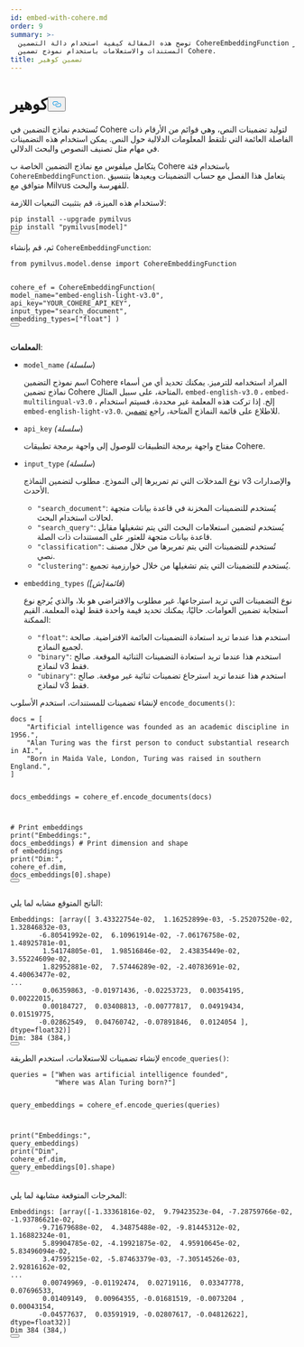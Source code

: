 ```yaml
---
id: embed-with-cohere.md
order: 9
summary: >-
  توضح هذه المقالة كيفية استخدام دالة التضمين CohereEmbeddingFunction لترميز
  المستندات والاستعلامات باستخدام نموذج تضمين Cohere.
title: تضمين كوهير
---
```

<h1 id="Cohere" class="common-anchor-header">كوهير<button data-href="#Cohere" class="anchor-icon" translate="no">
      <svg translate="no"
        aria-hidden="true"
        focusable="false"
        height="20"
        version="1.1"
        viewBox="0 0 16 16"
        width="16"
      >
        <path
          fill="#0092E4"
          fill-rule="evenodd"
          d="M4 9h1v1H4c-1.5 0-3-1.69-3-3.5S2.55 3 4 3h4c1.45 0 3 1.69 3 3.5 0 1.41-.91 2.72-2 3.25V8.59c.58-.45 1-1.27 1-2.09C10 5.22 8.98 4 8 4H4c-.98 0-2 1.22-2 2.5S3 9 4 9zm9-3h-1v1h1c1 0 2 1.22 2 2.5S13.98 12 13 12H9c-.98 0-2-1.22-2-2.5 0-.83.42-1.64 1-2.09V6.25c-1.09.53-2 1.84-2 3.25C6 11.31 7.55 13 9 13h4c1.45 0 3-1.69 3-3.5S14.5 6 13 6z"
        ></path>
      </svg>
    </button></h1><p>تُستخدم نماذج التضمين في Cohere لتوليد تضمينات النص، وهي قوائم من الأرقام ذات الفاصلة العائمة التي تلتقط المعلومات الدلالية حول النص. يمكن استخدام هذه التضمينات في مهام مثل تصنيف النصوص والبحث الدلالي.</p>
<p>يتكامل ميلفوس مع نماذج التضمين الخاصة ب Cohere باستخدام فئة <code translate="no">CohereEmbeddingFunction</code>. يتعامل هذا الفصل مع حساب التضمينات ويعيدها بتنسيق متوافق مع Milvus للفهرسة والبحث.</p>
<p>لاستخدام هذه الميزة، قم بتثبيت التبعيات اللازمة:</p>
<pre><code translate="no" class="language-bash">pip install --upgrade pymilvus
pip install <span class="hljs-string">&quot;pymilvus[model]&quot;</span>
<button class="copy-code-btn"></button></code></pre>
<p>ثم، قم بإنشاء <code translate="no">CohereEmbeddingFunction</code>:</p>
<pre><code translate="no" class="language-python"><span class="hljs-keyword">from</span> pymilvus.model.dense <span class="hljs-keyword">import</span> CohereEmbeddingFunction

cohere_ef = CohereEmbeddingFunction(
    model_name=<span class="hljs-string">&quot;embed-english-light-v3.0&quot;</span>,
    api_key=<span class="hljs-string">&quot;YOUR_COHERE_API_KEY&quot;</span>,
    input_type=<span class="hljs-string">&quot;search_document&quot;</span>,
    embedding_types=[<span class="hljs-string">&quot;float&quot;</span>]
)
<button class="copy-code-btn"></button></code></pre>
<p><strong>المعلمات</strong>:</p>
<ul>
<li><p><code translate="no">model_name</code> <em>(سلسلة</em>)</p>
<p>اسم نموذج التضمين Cohere المراد استخدامه للترميز. يمكنك تحديد أي من أسماء نماذج تضمين Cohere المتاحة، على سبيل المثال، <code translate="no">embed-english-v3.0</code> ، <code translate="no">embed-multilingual-v3.0</code> ، إلخ. إذا تركت هذه المعلمة غير محددة، فسيتم استخدام <code translate="no">embed-english-light-v3.0</code>. للاطلاع على قائمة النماذج المتاحة، راجع <a href="https://docs.cohere.com/docs/models#embed">تضمين</a>.</p></li>
<li><p><code translate="no">api_key</code> <em>(سلسلة</em>)</p>
<p>مفتاح واجهة برمجة التطبيقات للوصول إلى واجهة برمجة تطبيقات Cohere.</p></li>
<li><p><code translate="no">input_type</code> <em>(سلسلة</em>)</p>
<p>نوع المدخلات التي تم تمريرها إلى النموذج. مطلوب لتضمين النماذج v3 والإصدارات الأحدث.</p>
<ul>
<li><code translate="no">&quot;search_document&quot;</code>: يُستخدم للتضمينات المخزنة في قاعدة بيانات متجهة لحالات استخدام البحث.</li>
<li><code translate="no">&quot;search_query&quot;</code>: يُستخدم لتضمين استعلامات البحث التي يتم تشغيلها مقابل قاعدة بيانات متجهة للعثور على المستندات ذات الصلة.</li>
<li><code translate="no">&quot;classification&quot;</code>: تُستخدم للتضمينات التي يتم تمريرها من خلال مصنف نصي.</li>
<li><code translate="no">&quot;clustering&quot;</code>: يُستخدم للتضمينات التي يتم تشغيلها من خلال خوارزمية تجميع.</li>
</ul></li>
<li><p><code translate="no">embedding_types</code> <em>(قائمة[ش]</em>)</p>
<p>نوع التضمينات التي تريد استرجاعها. غير مطلوب والافتراضي هو بلا، والذي يُرجع نوع استجابة تضمين العوامات. حاليًا، يمكنك تحديد قيمة واحدة فقط لهذه المعلمة. القيم الممكنة:</p>
<ul>
<li><code translate="no">&quot;float&quot;</code>: استخدم هذا عندما تريد استعادة التضمينات العائمة الافتراضية. صالحة لجميع النماذج.</li>
<li><code translate="no">&quot;binary&quot;</code>: استخدم هذا عندما تريد استعادة التضمينات الثنائية الموقعة. صالح لنماذج v3 فقط.</li>
<li><code translate="no">&quot;ubinary&quot;</code>: استخدم هذا عندما تريد استرجاع تضمينات ثنائية غير موقعة. صالح لنماذج v3 فقط.</li>
</ul></li>
</ul>
<p>لإنشاء تضمينات للمستندات، استخدم الأسلوب <code translate="no">encode_documents()</code>:</p>
<pre><code translate="no" class="language-python">docs = [
    <span class="hljs-string">&quot;Artificial intelligence was founded as an academic discipline in 1956.&quot;</span>,
    <span class="hljs-string">&quot;Alan Turing was the first person to conduct substantial research in AI.&quot;</span>,
    <span class="hljs-string">&quot;Born in Maida Vale, London, Turing was raised in southern England.&quot;</span>,
]

docs_embeddings = cohere_ef.encode_documents(docs)

<span class="hljs-comment"># Print embeddings</span>
<span class="hljs-built_in">print</span>(<span class="hljs-string">&quot;Embeddings:&quot;</span>, docs_embeddings)
<span class="hljs-comment"># Print dimension and shape of embeddings</span>
<span class="hljs-built_in">print</span>(<span class="hljs-string">&quot;Dim:&quot;</span>, cohere_ef.dim, docs_embeddings[<span class="hljs-number">0</span>].shape)
<button class="copy-code-btn"></button></code></pre>
<p>الناتج المتوقع مشابه لما يلي:</p>
<pre><code translate="no" class="language-python">Embeddings: [array([ <span class="hljs-number">3.43322754e-02</span>,  <span class="hljs-number">1.16252899e-03</span>, -<span class="hljs-number">5.25207520e-02</span>,  <span class="hljs-number">1.32846832e-03</span>,
       -<span class="hljs-number">6.80541992e-02</span>,  <span class="hljs-number">6.10961914e-02</span>, -<span class="hljs-number">7.06176758e-02</span>,  <span class="hljs-number">1.48925781e-01</span>,
        <span class="hljs-number">1.54174805e-01</span>,  <span class="hljs-number">1.98516846e-02</span>,  <span class="hljs-number">2.43835449e-02</span>,  <span class="hljs-number">3.55224609e-02</span>,
        <span class="hljs-number">1.82952881e-02</span>,  <span class="hljs-number">7.57446289e-02</span>, -<span class="hljs-number">2.40783691e-02</span>,  <span class="hljs-number">4.40063477e-02</span>,
...
        <span class="hljs-number">0.06359863</span>, -<span class="hljs-number">0.01971436</span>, -<span class="hljs-number">0.02253723</span>,  <span class="hljs-number">0.00354195</span>,  <span class="hljs-number">0.00222015</span>,
        <span class="hljs-number">0.00184727</span>,  <span class="hljs-number">0.03408813</span>, -<span class="hljs-number">0.00777817</span>,  <span class="hljs-number">0.04919434</span>,  <span class="hljs-number">0.01519775</span>,
       -<span class="hljs-number">0.02862549</span>,  <span class="hljs-number">0.04760742</span>, -<span class="hljs-number">0.07891846</span>,  <span class="hljs-number">0.0124054</span> ], dtype=float32)]
Dim: <span class="hljs-number">384</span> (<span class="hljs-number">384</span>,)
<button class="copy-code-btn"></button></code></pre>
<p>لإنشاء تضمينات للاستعلامات، استخدم الطريقة <code translate="no">encode_queries()</code>:</p>
<pre><code translate="no" class="language-python">queries = [<span class="hljs-string">&quot;When was artificial intelligence founded&quot;</span>, 
           <span class="hljs-string">&quot;Where was Alan Turing born?&quot;</span>]

query_embeddings = cohere_ef.encode_queries(queries)

<span class="hljs-built_in">print</span>(<span class="hljs-string">&quot;Embeddings:&quot;</span>, query_embeddings)
<span class="hljs-built_in">print</span>(<span class="hljs-string">&quot;Dim&quot;</span>, cohere_ef.dim, query_embeddings[<span class="hljs-number">0</span>].shape)
<button class="copy-code-btn"></button></code></pre>
<p>المخرجات المتوقعة مشابهة لما يلي:</p>
<pre><code translate="no" class="language-python">Embeddings: [array([-<span class="hljs-number">1.33361816e-02</span>,  <span class="hljs-number">9.79423523e-04</span>, -<span class="hljs-number">7.28759766e-02</span>, -<span class="hljs-number">1.93786621e-02</span>,
       -<span class="hljs-number">9.71679688e-02</span>,  <span class="hljs-number">4.34875488e-02</span>, -<span class="hljs-number">9.81445312e-02</span>,  <span class="hljs-number">1.16882324e-01</span>,
        <span class="hljs-number">5.89904785e-02</span>, -<span class="hljs-number">4.19921875e-02</span>,  <span class="hljs-number">4.95910645e-02</span>,  <span class="hljs-number">5.83496094e-02</span>,
        <span class="hljs-number">3.47595215e-02</span>, -<span class="hljs-number">5.87463379e-03</span>, -<span class="hljs-number">7.30514526e-03</span>,  <span class="hljs-number">2.92816162e-02</span>,
...
        <span class="hljs-number">0.00749969</span>, -<span class="hljs-number">0.01192474</span>,  <span class="hljs-number">0.02719116</span>,  <span class="hljs-number">0.03347778</span>,  <span class="hljs-number">0.07696533</span>,
        <span class="hljs-number">0.01409149</span>,  <span class="hljs-number">0.00964355</span>, -<span class="hljs-number">0.01681519</span>, -<span class="hljs-number">0.0073204</span> ,  <span class="hljs-number">0.00043154</span>,
       -<span class="hljs-number">0.04577637</span>,  <span class="hljs-number">0.03591919</span>, -<span class="hljs-number">0.02807617</span>, -<span class="hljs-number">0.04812622</span>], dtype=float32)]
Dim <span class="hljs-number">384</span> (<span class="hljs-number">384</span>,)
<button class="copy-code-btn"></button></code></pre>
